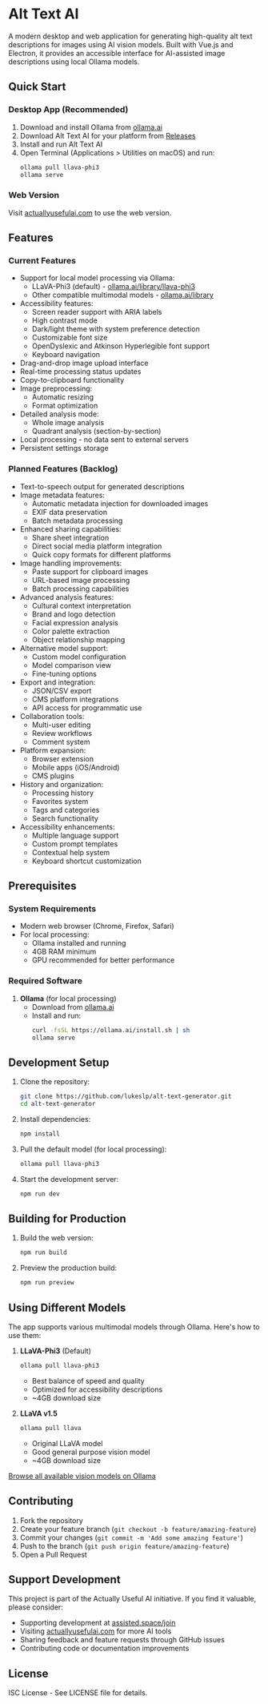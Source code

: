 # Alt Text AI

A modern desktop and web application for generating high-quality alt text descriptions for images using AI vision models. Built with Vue.js and Electron, it provides an accessible interface for AI-assisted image descriptions using local Ollama models.

## Quick Start

### Desktop App (Recommended)
1. Download and install Ollama from [ollama.ai](https://ollama.ai)
2. Download Alt Text AI for your platform from [Releases](https://github.com/lukeslp/alt-text-generator/releases)
3. Install and run Alt Text AI
4. Open Terminal (Applications > Utilities on macOS) and run:
   ```bash
   ollama pull llava-phi3
   ollama serve
   ```

### Web Version
Visit [actuallyusefulai.com](https://actuallyusefulai.com) to use the web version.

## Features

### Current Features
- Support for local model processing via Ollama:
  - LLaVA-Phi3 (default) - [ollama.ai/library/llava-phi3](https://ollama.ai/library/llava-phi3)
  - Other compatible multimodal models - [ollama.ai/library](https://ollama.ai/library/)
- Accessibility features:
  - Screen reader support with ARIA labels
  - High contrast mode
  - Dark/light theme with system preference detection
  - Customizable font size
  - OpenDyslexic and Atkinson Hyperlegible font support
  - Keyboard navigation
- Drag-and-drop image upload interface
- Real-time processing status updates
- Copy-to-clipboard functionality
- Image preprocessing:
  - Automatic resizing
  - Format optimization
- Detailed analysis mode:
  - Whole image analysis
  - Quadrant analysis (section-by-section)
- Local processing - no data sent to external servers
- Persistent settings storage

### Planned Features (Backlog)
- Text-to-speech output for generated descriptions
- Image metadata features:
  - Automatic metadata injection for downloaded images
  - EXIF data preservation
  - Batch metadata processing
- Enhanced sharing capabilities:
  - Share sheet integration
  - Direct social media platform integration
  - Quick copy formats for different platforms
- Image handling improvements:
  - Paste support for clipboard images
  - URL-based image processing
  - Batch processing capabilities
- Advanced analysis features:
  - Cultural context interpretation
  - Brand and logo detection
  - Facial expression analysis
  - Color palette extraction
  - Object relationship mapping
- Alternative model support:
  - Custom model configuration
  - Model comparison view
  - Fine-tuning options
- Export and integration:
  - JSON/CSV export
  - CMS platform integrations
  - API access for programmatic use
- Collaboration tools:
  - Multi-user editing
  - Review workflows
  - Comment system
- Platform expansion:
  - Browser extension
  - Mobile apps (iOS/Android)
  - CMS plugins
- History and organization:
  - Processing history
  - Favorites system
  - Tags and categories
  - Search functionality
- Accessibility enhancements:
  - Multiple language support
  - Custom prompt templates
  - Contextual help system
  - Keyboard shortcut customization

## Prerequisites

### System Requirements
- Modern web browser (Chrome, Firefox, Safari)
- For local processing:
  - Ollama installed and running
  - 4GB RAM minimum
  - GPU recommended for better performance

### Required Software
1. **Ollama** (for local processing)
   - Download from [ollama.ai](https://ollama.ai)
   - Install and run:
     ```bash
     curl -fsSL https://ollama.ai/install.sh | sh
     ollama serve
     ```

## Development Setup

1. Clone the repository:
   ```bash
   git clone https://github.com/lukeslp/alt-text-generator.git
   cd alt-text-generator
   ```

2. Install dependencies:
   ```bash
   npm install
   ```

3. Pull the default model (for local processing):
   ```bash
   ollama pull llava-phi3
   ```

4. Start the development server:
   ```bash
   npm run dev
   ```

## Building for Production

1. Build the web version:
   ```bash
   npm run build
   ```

2. Preview the production build:
   ```bash
   npm run preview
   ```

## Using Different Models

The app supports various multimodal models through Ollama. Here's how to use them:

1. **LLaVA-Phi3** (Default)
   ```bash
   ollama pull llava-phi3
   ```
   - Best balance of speed and quality
   - Optimized for accessibility descriptions
   - ~4GB download size

2. **LLaVA v1.5**
   ```bash
   ollama pull llava
   ```
   - Original LLaVA model
   - Good general purpose vision model
   - ~4GB download size

[Browse all available vision models on Ollama](https://ollama.ai/library?q=vision)

## Contributing

1. Fork the repository
2. Create your feature branch (`git checkout -b feature/amazing-feature`)
3. Commit your changes (`git commit -m 'Add some amazing feature'`)
4. Push to the branch (`git push origin feature/amazing-feature`)
5. Open a Pull Request

## Support Development

This project is part of the Actually Useful AI initiative. If you find it valuable, please consider:

- Supporting development at [assisted.space/join](https://assisted.space/join)
- Visiting [actuallyusefulai.com](https://actuallyusefulai.com) for more AI tools
- Sharing feedback and feature requests through GitHub issues
- Contributing code or documentation improvements

## License

ISC License - See LICENSE file for details.
